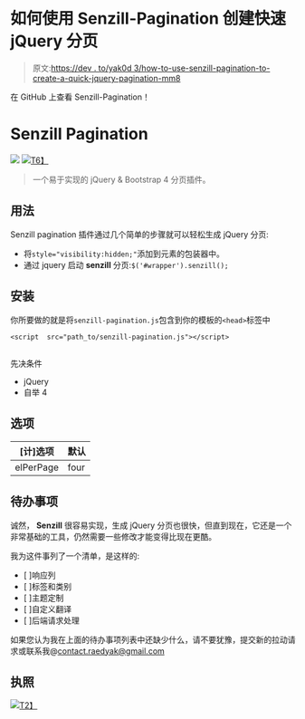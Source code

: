 # 如何使用 Senzill-Pagination 创建快速 jQuery 分页

> 原文:[https://dev . to/yak0d 3/how-to-use-senzill-pagination-to-create-a-quick-jquery-pagination-mm8](https://dev.to/yak0d3/how-to-use-senzill-pagination-to-create-a-quick-jquery-pagination-mm8)

在 GitHub 上查看 Senzill-Pagination！

# Senzill Pagination

[![](../Images/e5556e73b74a9db318f4cf7a93397f4c.png)](https://res.cloudinary.com/practicaldev/image/fetch/s--PlI6x5Qm--/c_limit%2Cf_auto%2Cfl_progressive%2Cq_auto%2Cw_880/https://img.shields.io/badge/Language-Javascript-blue.svg)
[![](../Images/9ba27afe72836fe091ab6d8750c57c01.png)T6】](https://res.cloudinary.com/practicaldev/image/fetch/s--9HfK4aaS--/c_limit%2Cf_auto%2Cfl_progressive%2Cq_auto%2Cw_880/https://img.shields.io/badge/Version-1%2520Beta-brightgreen.svg)

> 一个易于实现的 jQuery & Bootstrap 4 分页插件。

## 用法

Senzill pagination 插件通过几个简单的步骤就可以轻松生成 jQuery 分页:

*   将`style="visibility:hidden;"`添加到元素的包装器中。
*   通过 jquery 启动 **senzill** 分页:`$('#wrapper').senzill();`

## 安装

你所要做的就是将`senzill-pagination.js`包含到你的模板的`<head>`标签中

```
<script  src="path_to/senzill-pagination.js"></script> 
```

## 
  
先决条件

*   jQuery
*   自举 4

## 选项

| [计]选项 | 默认 |
| --- | --- |
| elPerPage | four |

## 待办事项

诚然， **Senzill** 很容易实现，生成 jQuery 分页也很快，但直到现在，它还是一个非常基础的工具，仍然需要一些修改才能变得比现在更酷。

我为这件事列了一个清单，是这样的:

*   [ ]响应列
*   [ ]标签和类别
*   [ ]主题定制
*   [ ]自定义翻译
*   [ ]后端请求处理

如果您认为我在上面的待办事项列表中还缺少什么，请不要犹豫，提交新的拉动请求或联系我@[contact.raedyak@gmail.com](mailto:contact.raedyak@gmail.com)

## 执照

[![](../Images/eb6dc1aa57047f6b27e79880f619c369.png)T2】](https://res.cloudinary.com/practicaldev/image/fetch/s--ZtJfvccK--/c_limit%2Cf_auto%2Cfl_progressive%2Cq_auto%2Cw_880/https://i.imgur.com/g425Lau.png)